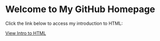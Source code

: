 <!DOCTYPE html>

</head>
<body>
    <h1>Welcome to My GitHub Homepage</h1>
    <p>Click the link below to access my introduction to HTML:</p>
    <a href="intro_to_html/index.html">View Intro to HTML</a>
</body>
</html>
